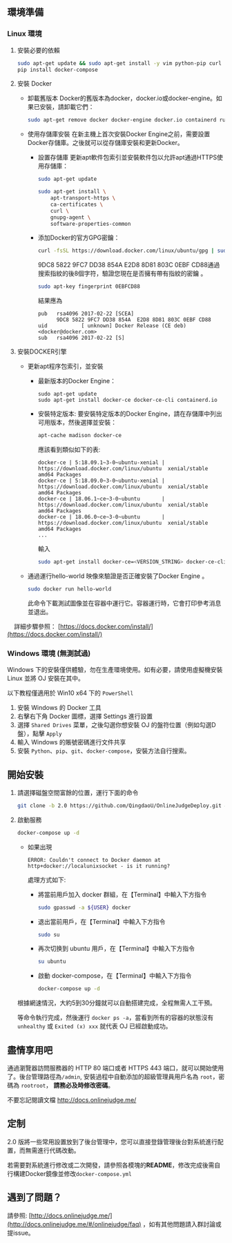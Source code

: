 ## 環境準備

### Linux 環境

1. 安裝必要的依賴

    ```bash
    sudo apt-get update && sudo apt-get install -y vim python-pip curl git
    pip install docker-compose
    ```
    
2. 安裝 Docker
   
   - 卸載舊版本
        Docker的舊版本為docker，docker.io或docker-engine。如果已安裝，請卸載它們：
        
        ```bash
        sudo apt-get remove docker docker-engine docker.io containerd runc
        ```
           
    - 使用存儲庫安裝
        在新主機上首次安裝Docker Engine之前，需要設置Docker存儲庫。之後就可以從存儲庫安裝和更新Docker。

        - 設置存儲庫
            更新apt軟件包索引並安裝軟件包以允許apt通過HTTPS使用存儲庫：
        
            ```bash
            sudo apt-get update
            ```

            ```bash
            sudo apt-get install \
                apt-transport-https \
                ca-certificates \
                curl \
                gnupg-agent \
                software-properties-common
            ```

        - 添加Docker的官方GPG密鑰：
        
            ```bash
            curl -fsSL https://download.docker.com/linux/ubuntu/gpg | sudo apt-key add -
            ```

            9DC8 5822 9FC7 DD38 854A  E2D8 8D81 803C 0EBF CD88通過搜索指紋的後8個字符，驗證您現在是否擁有帶有指紋的密鑰 。
        
            ```bash
            sudo apt-key fingerprint 0EBFCD88
            ```
            
            結果應為
            ```
            pub   rsa4096 2017-02-22 [SCEA]
                  9DC8 5822 9FC7 DD38 854A  E2D8 8D81 803C 0EBF CD88
            uid           [ unknown] Docker Release (CE deb) <docker@docker.com>
            sub   rsa4096 2017-02-22 [S]
            ```
3. 安裝DOCKER引擎
    - 更新apt程序包索引，並安裝
        - 最新版本的Docker Engine：
    
            ```
            sudo apt-get update
            sudo apt-get install docker-ce docker-ce-cli containerd.io
            ```
        - 安裝特定版本:
            要安裝特定版本的Docker Engine，請在存儲庫中列出可用版本，然後選擇並安裝：
            
            ```bash
            apt-cache madison docker-ce
            ```
            
            應該看到類似如下的表:
            
            ```
            docker-ce | 5:18.09.1~3-0~ubuntu-xenial | https://download.docker.com/linux/ubuntu  xenial/stable amd64 Packages
            docker-ce | 5:18.09.0~3-0~ubuntu-xenial | https://download.docker.com/linux/ubuntu  xenial/stable amd64 Packages
            docker-ce | 18.06.1~ce~3-0~ubuntu       | https://download.docker.com/linux/ubuntu  xenial/stable amd64 Packages
            docker-ce | 18.06.0~ce~3-0~ubuntu       | https://download.docker.com/linux/ubuntu  xenial/stable amd64 Packages
            ...
            ```
            輸入
            
            ```bash
            sudo apt-get install docker-ce=<VERSION_STRING> docker-ce-cli=<VERSION_STRING> containerd.io
            ```
            
    - 通過運行hello-world 映像來驗證是否正確安裝了Docker Engine 。
    
        ```bash
        sudo docker run hello-world
        ```
        
        此命令下載測試圖像並在容器中運行它。容器運行時，它會打印參考消息並退出。
         
    詳細步驟參照： [https://docs.docker.com/install/](https://docs.docker.com/install/)

### Windows 環境 (無測試過)


Windows 下的安裝僅供體驗，勿在生產環境使用。如有必要，請使用虛擬機安裝 Linux 並將 OJ 安裝在其中。

以下教程僅適用於 Win10 x64 下的 `PowerShell`

1. 安裝 Windows 的 Docker 工具
2. 右擊右下角 Docker 圖標，選擇 Settings 進行設置
3. 選擇 `Shared Drives` 菜單，之後勾選你想安裝 OJ 的盤符位置（例如勾選D盤），點擊 `Apply`
4. 輸入 Windows 的賬號密碼進行文件共享
5. 安裝 `Python`、`pip`、`git`、`docker-compose`，安裝方法自行搜索。

## 開始安裝

1. 請選擇磁盤空間富餘的位置，運行下面的命令

    ```bash
    git clone -b 2.0 https://github.com/QingdaoU/OnlineJudgeDeploy.git && cd OnlineJudgeDeploy
    ```

2. 啟動服務

    ```bash
    docker-compose up -d  
    ```
    
    - 如果出現
    
        ```
        ERROR: Couldn't connect to Docker daemon at http+docker://localunixsocket - is it running?
        ```
        
        處理方式如下:
        
        - 將當前用戶加入 docker 群組，在【Terminal】中輸入下方指令
            
            ```bash
            sudo gpasswd -a ${USER} docker
            ```
                
         - 退出當前用戶，在【Terminal】中輸入下方指令
                
            ```bash
            sudo su
            ```
            
         - 再次切换到 ubuntu 用戶，在【Terminal】中輸入下方指令
            
            ```bash
            su ubuntu
            ```
         - 啟動 docker-compose，在【Terminal】中輸入下方指令
            
            ```bash
            docker-compose up -d
            ```
    
    根據網速情況，大約5到30分鐘就可以自動搭建完成，全程無需人工干預。

    等命令執行完成，然後運行 `docker ps -a`，當看到所有的容器的狀態沒有 `unhealthy` 或 `Exited (x) xxx` 就代表 OJ 已經啟動成功。

## 盡情享用吧

通過瀏覽器訪問服務器的 HTTP 80 端口或者 HTTPS 443 端口，就可以開始使用了。後台管理路徑為`/admin`, 安裝過程中自動添加的超級管理員用戶名為 `root`，密碼為 `rootroot`， **請務必及時修改密碼**。

不要忘記閱讀文檔 http://docs.onlinejudge.me/

## 定制

2.0 版將一些常用設置放到了後台管理中，您可以直接登錄管理後台對系統進行配置，而無需進行代碼改動。

若需要對系統進行修改或二次開發，請參照各模塊的**README**，修改完成後需自行構建Docker鏡像並修改`docker-compose.yml`

## 遇到了問題？

請參照: [http://docs.onlinejudge.me/](http://docs.onlinejudge.me/#/onlinejudge/faq) ，如有其他問題請入群討論或提issue。
